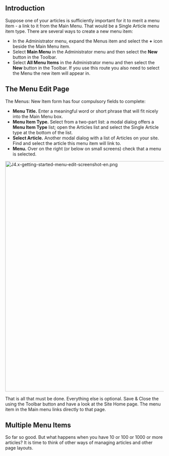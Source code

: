 <!-- Filename: J4.x:Getting_Started:_Adding_a_Menu_Item / Display title: Aan de slag: Een menu-item toevoegen -->

## Introduction

Suppose one of your articles is sufficiently important for it to merit a
menu item - a link to it from the Main Menu. That would be a Single
Article menu item type. There are several ways to create a new menu
item:

- In the Administrator menu, expand the Menus item and select the **+**
  icon beside the Main Menu item.
- Select **Main Menu** in the Administrator menu and then select the
  **New** button in the Toolbar.
- Select **All Menu Items** in the Administrator menu and then select
  the **New** button in the Toolbar. If you use this route you also need
  to select the Menu the new item will appear in.

## The Menu Edit Page

The Menus: New Item form has four compulsory fields to complete:

- **Menu Title.** Enter a meaningful word or short phrase that will fit
  nicely into the Main Menu box.
- **Menu Item Type.** Select from a two-part list: a modal dialog offers
  a **Menu Item Type** list; open the Articles list and select the
  Single Article type at the bottom of the list.
- **Select Article.** Another modal dialog with a list of Articles on
  your site. Find and select the article this menu item will link to.
- **Menu.** Over on the right (or below on small screens) check that a
  menu is selected.

<img
src="https://docs.joomla.org/images/thumb/a/ac/J4.x-getting-started-menu-edit-screenshot-en.png/800px-J4.x-getting-started-menu-edit-screenshot-en.png"
class="thumbborder" decoding="async"
srcset="https://docs.joomla.org/images/thumb/a/ac/J4.x-getting-started-menu-edit-screenshot-en.png/1200px-J4.x-getting-started-menu-edit-screenshot-en.png 1.5x, https://docs.joomla.org/images/a/ac/J4.x-getting-started-menu-edit-screenshot-en.png 2x"
data-file-width="1440" data-file-height="1314" width="800" height="730"
alt="J4.x-getting-started-menu-edit-screenshot-en.png" />

That is all that must be done. Everything else is optional. Save & Close
the using the Toolbar button and have a look at the Site Home page. The
menu item in the Main menu links directly to that page.

## Multiple Menu Items

So far so good. But what happens when you have 10 or 100 or 1000 or more
articles? It is time to think of other ways of managing articles and
other page layouts.
